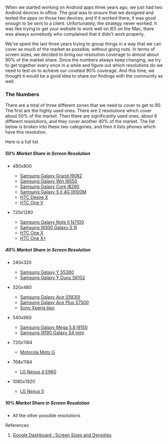 When we started working on Android apps three years ago, we just had two Android devices in office. The goal was to ensure that we designed and tested the apps on those two devices, and if it worked there, it was good enough to be sent to a client. Unfortunately, the strategy never worked. It was like trying to get your website to work well on IE5 on the Mac, there was always somebody who complained that it didn't work properly.

We've spent the last three years trying to group things in a way that we can cover as much of the market as possible, without going nuts. In terms of screen sizes, we decided to bring our resolution coverage to almost about 90% of the market share. Since the numbers always keep changing, we try to get together every once in a while and figure out which resolutions do we need to test on to achieve our coveted 90% coverage. And this time, we thought it would be a good idea to share our findings with the community as well.

### The Numbers

There are a total of three different zones that we need to cover to get to 90. The first are the highly used ones. There are 2 resolutions which cover about 50% of the market. Then there are significantly used ones, about 6 different resolutions, and they cover another 40% of the market. The list below is broken into these two categories, and then it lists phones which have this resolution.

Here is a full list

##### 50% Market Share in Screen Resolution

- 480x800

	- [Samsung Galaxy Grand I9082](http://www.gsmarena.com/samsung_galaxy_grand_i9082-5163.php)
	- [Samsung Galaxy Win I8550](http://www.gsmarena.com/samsung_galaxy_win_i8550-5392.php)
	- [Samsung Galaxy Core I8260](http://www.gsmarena.com/samsung_galaxy_core_i8260-5419.php)
	- [Samsung Galaxy S II 4G I9100M](http://www.gsmarena.com/samsung_galaxy_s_ii_4g_i9100m-4059.php)
	- [HTC Desire X](http://www.gsmarena.com/htc_desire_x-4951.php)
	- [HTC One V](http://www.gsmarena.com/htc_one_v-4575.php)

- 720x1280

	- [Samsung Galaxy Note II N7100](http://www.gsmarena.com/samsung_galaxy_note_ii_n7100-4854.php)
	- [Samsung I9300 Galaxy S III](http://www.gsmarena.com/samsung_i9300_galaxy_s_iii-4238.php)
	- [HTC One X](http://www.att.com/esupport/article.jsp?sid=KB413691&cv=820#fbid=1U0uFxttVag)
	- [HTC One X+](http://www.landofdroid.com/2012/htc-one-x-htc-pm63100-benchmarked-again/)

##### 40% Market Share in Screen Resolution

- 240x320

	- [Samsung Galaxy Y S5360](http://www.gsmarena.com/samsung_galaxy_y_s5360-4117.php)
	- [Samsung Galaxy Y Duos S6102](http://www.gsmarena.com/samsung_galaxy_y_duos_s6102-4385.php)

- 320x480

	- [Samsung Galaxy Ace S5830I](http://www.gsmarena.com/samsung_galaxy_ace_s5830i-4664.php)
	- [Samsung Galaxy Ace Plus S7500](http://www.gsmarena.com/samsung_galaxy_ace_plus_s7500-4397.php)
	- [Sony Xperia tipo](http://www.gsmarena.com/sony_xperia_tipo-4718.php)

- 540x960

	- [Samsung Galaxy Mega 5.8 I9150](http://www.gsmarena.com/samsung_galaxy_mega_5_8_i9150-5396.php)
	- [Samsung I9190 Galaxy S4 mini](http://www.gsmarena.com/samsung_i9190_galaxy_s4_mini-5375.php)

- 720x1184

	- [Motorola Moto G](http://www.anandtech.com/show/7586/motorola-moto-g-review/7)

- 768x1184

	- [LG Nexus 4 E960](http://www.gsmarena.com/lg_nexus_4_e960-5048.php)

- 1080x1920

	- [LG Nexus 5](http://www.gsmarena.com/lg_nexus_5-5705.php)

##### 10% Market Share in Screen Resolution
- All the other possible resolutions


References
1. [Google Dashboard : Screen Sizes and Densities](http://developer.android.com/about/dashboards/index.html#Screens)